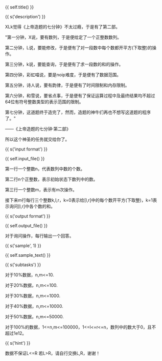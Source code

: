 {{ self.title() }}

{{ s('description') }}

XLk觉得《上帝造题的七分钟》不太过瘾，于是有了第二部。

"第一分钟，X说，要有数列，于是便给定了一个正整数数列。

第二分钟，L说，要能修改，于是便有了对一段数中每个数都开平方(下取整)的操作。

第三分钟，k说，要能查询，于是便有了求一段数的和的操作。

第四分钟，彩虹喵说，要是noip难度，于是便有了数据范围。

第五分钟，诗人说，要有韵律，于是便有了时间限制和内存限制。

第六分钟，和雪说，要省点事，于是便有了保证运算过程中及最终结果均不超过64位有符号整数类型的表示范围的限制。

第七分钟，这道题终于造完了，然而，造题的神牛们再也不想写这道题的程序了。"

——《上帝造题的七分钟·第二部》

所以这个神圣的任务就交给你了。

{{ s('input format') }}

{{ self.input_file() }}

第一行一个整数n，代表数列中数的个数。

第二行n个正整数，表示初始状态下数列中的数。

第三行一个整数m，表示有m次操作。

接下来m行每行三个整数k,l,r，k=0表示给[l,r]中的每个数开平方(下取整)，k=1表示询问[l,r]中各个数的和。

{{ s('output format') }}

{{ self.output_file() }}

对于询问操作，每行输出一个回答。

{{ s('sample', 1) }}

{{ self.sample_text() }}

{{ s('subtasks') }}

对于10%数据，n,m<=10.

对于20%数据，n,m<=100.

对于30%数据，n,m<=1000.

对于40%数据，n,m<=10000.

对于50%数据，n,m<=50000.

对于100%的数据，1<=n,m<=100000，1<=l<=r<=n，数列中的数大于0，且不超过1e12。



{{ s('hint') }}

数据不保证L<=R 若L>R，请自行交换L,R，谢谢！